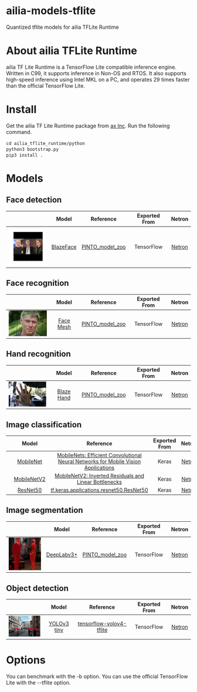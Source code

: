 # ailia-models-tflite

Quantized tflite models for ailia TFLite Runtime

# About ailia TFLite Runtime

ailia TF Lite Runtime is a TensorFlow Lite compatible inference engine. Written in C99, it supports inference in Non-OS and RTOS. It also supports high-speed inference using Intel MKL on a PC, and operates 29 times faster than the official TensorFlow Lite.

# Install

Get the ailia TF Lite Runtime package from [ax Inc](https://axinc.jp/en/). Run the following command.

```
cd ailia_tflite_runtime/python
python3 bootstrap.py
pip3 install .
```

# Models

## Face detection

| | Model | Reference | Exported From | Netron |
|:------------:|:------------:|:------------:|:------------:|:------------:|
| [<img src="face_detection/blazeface/result.png" width=128px>](face_detection/blazeface/) | [BlazeFace](/face_detection/blazeface/) | [PINTO_model_zoo](https://github.com/PINTO0309/PINTO_model_zoo/tree/master/030_BlazeFace/04_full_integer_quantization) | TensorFlow | [Netron](https://netron.app/?url=https://storage.googleapis.com/ailia-models-tflite/blazeface/face_detection_front_128_full_integer_quant.tflite) |

## Face recognition

| | Model | Reference | Exported From | Netron |
|:------------:|:------------:|:------------:|:------------:|:------------:|
| [<img src="face_recognition/facemesh/output.png" width=128px>](face_recognition/facemesh/) | [Face Mesh](/face_recognition/facemesh/) | [PINTO_model_zoo](https://github.com/PINTO0309/PINTO_model_zoo/tree/main/032_FaceMesh/04_full_integer_quantization) | TensorFlow | [Netron](https://netron.app/?url=https://storage.googleapis.com/ailia-models-tflite/facemesh/face_landmark_192_full_integer_quant_uint8.tflite) |

## Hand recognition

| | Model | Reference | Exported From | Netron |
|:------------:|:------------:|:------------:|:------------:|:------------:|
| [<img src="hand_recognition/blazehand/output.png" width=128px>](hand_recognition/blazehand/) | [Blaze Hand](/hand_recognition/blazehand/) | [PINTO_model_zoo](https://github.com/PINTO0309/PINTO_model_zoo/tree/main/033_Hand_Detection_and_Tracking) | TensorFlow | [Netron](https://netron.app/?url=https://storage.googleapis.com/ailia-models-tflite/blazehand/hand_landmark_new_256x256_full_integer_quant.tflite) |

## Image classification

| | Model | Reference | Exported From | Netron |
|:------------:|:------------:|:------------:|:------------:|:------------:|
| [<img src="image_classification/mobilenetv1/clock.jpg" width=128px>](image_classification/mobilenetv1/) | [MobileNet](/image_classification/mobilenetv1/) | [MobileNets: Efficient Convolutional Neural Networks for Mobile Vision Applications](https://arxiv.org/abs/1704.04861) | Keras | [Netron](https://netron.app/?url=https://storage.googleapis.com/ailia-models-tflite/mobilenetv1/mobilenetv1_quant.tflite) |
| [<img src="image_classification/mobilenetv2/clock.jpg" width=128px>](image_classification/mobilenetv2/) | [MobileNetV2](/image_classification/mobilenetv2/) | [MobileNetV2: Inverted Residuals and Linear Bottlenecks](https://arxiv.org/abs/1801.04381) | Keras | [Netron](https://netron.app/?url=https://storage.googleapis.com/ailia-models-tflite/mobilenetv2/mobilenetv2_quant.tflite) |
| [<img src="image_classification/resnet50/clock.jpg" width=128px>](image_classification/resnet50/) | [ResNet50](/image_classification/resnet50/) | [tf.keras.applications.resnet50.ResNet50](https://www.tensorflow.org/api_docs/python/tf/keras/applications/resnet50/ResNet50) | Keras | [Netron](https://netron.app/?url=https://storage.googleapis.com/ailia-models-tflite/resnet50/resnet50_quant.tflite) |

## Image segmentation

| | Model | Reference | Exported From | Netron |
|:------------:|:------------:|:------------:|:------------:|:------------:|
| [<img src="image_segmentation/deeplabv3plus/output.png" width=128px>](image_segmentation/deeplabv3plus/) | [DeepLabv3+](/image_segmentation/deeplabv3plus/) | [PINTO_model_zoo](https://github.com/PINTO0309/PINTO_model_zoo/tree/master/026_mobile-deeplabv3-plus/03_integer_quantization)| TensorFlow | [Netron](https://netron.app/?url=https://storage.googleapis.com/ailia-models-tflite/deeplabv3plus/deeplab_v3_plus_mnv2_decoder_256_integer_quant.tflite) |

## Object detection

| | Model | Reference | Exported From | Netron |
|:------------:|:------------:|:------------:|:------------:|:------------:|
| [<img src="object_detection/yolov3-tiny/output.png" width=128px>](object_detection/yolov3-tiny/) | [YOLOv3 tiny](/object_detection/yolov3-tiny/) | [tensorflow-yolov4-tflite](https://github.com/hunglc007/tensorflow-yolov4-tflite) | TensorFlow | [Netron](https://netron.app/?url=https://storage.googleapis.com/ailia-models-tflite/yolov3-tiny/yolov3-tiny-416_full_integer_quant.tflite) |

# Options

You can benchmark with the -b option. You can use the official TensorFlow Lite with the --tflite option.